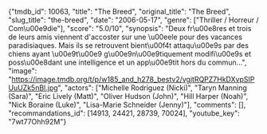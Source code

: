 {"tmdb_id": 10063, "title": "The Breed", "original_title": "The Breed", "slug_title": "the-breed", "date": "2006-05-17", "genre": ["Thriller / Horreur / Com\u00e9die"], "score": "5.0/10", "synopsis": "Deux fr\u00e8res et trois de leurs amis viennent d'accoster sur une \u00eele pour des vacances paradisiaques. Mais ils se retrouvent bient\u00f4t attaqu\u00e9s par des chiens ayant \u00e9t\u00e9 g\u00e9n\u00e9tiquement modifi\u00e9s et poss\u00e8dant une intelligence et un app\u00e9tit hors du commun...", "image": "https://image.tmdb.org/t/p/w185_and_h278_bestv2/vgjtRQPZ7HkDXvpSIPUuUZk5nBl.jpg", "actors": ["Michelle Rodriguez (Nicki)", "Taryn Manning (Sara)", "Eric Lively (Matt)", "Oliver Hudson (John)", "Hill Harper (Noah)", "Nick Boraine (Luke)", "Lisa-Marie Schneider (Jenny)"], "comments": [], "recommandations_id": [14913, 24421, 28739, 70024], "youtube_key": "7wt77Ohh92M"}